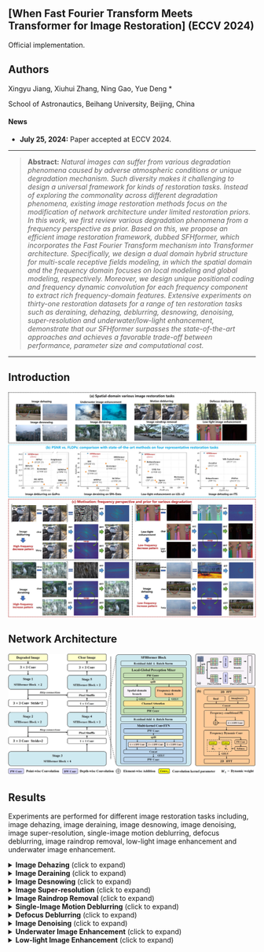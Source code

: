 ## [When Fast Fourier Transform Meets Transformer for Image Restoration] (ECCV 2024)
 Official implementation.
 
## Authors
Xingyu Jiang, Xiuhui Zhang, Ning Gao, Yue Deng *

School of Astronautics, Beihang University, Beijing, China
 
#### News
- **July 25, 2024:** Paper accepted at ECCV 2024.

<hr />

> **Abstract:** *Natural images can suffer from various degradation phenomena caused by adverse atmospheric conditions or unique degradation mechanism. Such diversity makes it challenging to design a universal framework for kinds of restoration tasks. Instead of exploring the commonality across different degradation phenomena, existing image restoration methods focus on the modification of network architecture under limited restoration priors. In this work, we first review various degradation phenomena from a frequency perspective as prior. Based on this, we propose an efficient image restoration framework, dubbed SFHformer, which incorporates the Fast Fourier Transform mechanism into Transformer architecture. Specifically,  we design a dual domain hybrid structure for multi-scale receptive fields modeling, in which the spatial domain and the frequency domain focuses on local modeling and global modeling, respectively. Moreover, we design unique positional coding and frequency dynamic convolution for each frequency component to extract rich frequency-domain features. Extensive experiments on thirty-one restoration datasets for a range of ten restoration tasks such as deraining, dehazing, deblurring, desnowing, denoising, super-resolution and underwater/low-light enhancement, demonstrate that our SFHformer surpasses the state-of-the-art approaches and achieves a favorable trade-off between performance, parameter size and computational cost.* 
<hr />

## Introduction
<p align='center'>
<img src = "image/introduce.jpg"> 

## Network Architecture
<p align='center'>
<img src = "image/method.jpg"> 


## Results
Experiments are performed for different image restoration tasks including, image dehazing, image deraining, image desnowing, image denoising, image super-resolution, single-image motion deblurring, defocus deblurring, image raindrop removal, low-light image enhancement and underwater image enhancement. 

<details>
<summary><strong>Image Dehazing</strong> (click to expand) </summary>
<p align='center'>
<img src = "image/haze_result.png"> 
</details>

<details>
<summary><strong>Image Deraining</strong> (click to expand) </summary>
<p align='center'>
<img src = "image/rain_result.png"> 
</details>

<details>
<summary><strong>Image Desnowing</strong> (click to expand) </summary>
<p align='center'>
<img src = "image/snow.png"> 
</details>

<details>
<summary><strong>Image Super-resolution</strong> (click to expand) </summary>
<p align='center'>
<img src = "image/supp_super.png"> 
</details>

<details>
<summary><strong>Image Raindrop Removal</strong> (click to expand) </summary>
<p align='center'>
<img src = "image/raindrop.png"> 
</details>

<details>
<summary><strong>Single-Image Motion Deblurring</strong> (click to expand) </summary>
<p align="center">
<img src = "image/motion_deblur.png" >
</details>

<details>
<summary><strong>Defocus Deblurring</strong> (click to expand) </summary>
<p align="center">
<img src = "image/supp_defocus.png"> 
</details>


<details>
<summary><strong>Image Denoising</strong> (click to expand) </summary>
<p align="center">
<img src = "image/supp_noise.png"> 
</details>

<details>
<summary><strong>Underwater Image Enhancement</strong> (click to expand) </summary>
<p align="center">
<img src = "image/underwater_result.png"> 
</details>

<details>
<summary><strong>Low-light Image Enhancement</strong> (click to expand) </summary>
<p align="center">
<img src = "image/lowlight.png"> 
</details>

